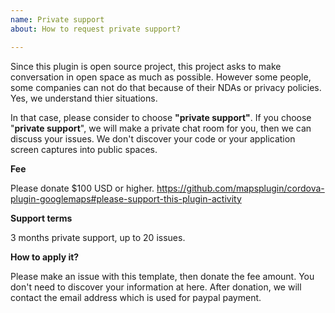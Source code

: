 ```yaml
---
name: Private support
about: How to request private support?

---
```


Since this plugin is open source project, this project asks to make conversation in open space as much as possible.
However some people, some companies can not do that because of their NDAs or privacy policies.
Yes, we understand thier situations.

In that case, please consider to choose **"private support"**.
If you choose "**private support**", we will make a private chat room for you, then we can discuss your issues.
We don't discover your code or your application screen captures into public spaces.

**Fee**

Please donate $100 USD or higher.
https://github.com/mapsplugin/cordova-plugin-googlemaps#please-support-this-plugin-activity

**Support terms**

3 months private support, up to 20 issues.

**How to apply it?**

Please make an issue with this template, then donate the fee amount. You don't need to discover your information at here.
After donation, we will contact the email address which is used for paypal payment.
